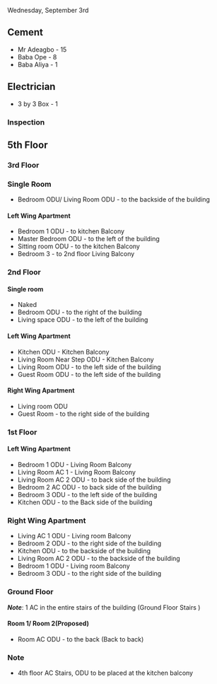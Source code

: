 Wednesday, September 3rd 
## Cement 
- Mr Adeagbo - 15
- Baba Ope - 8
- Baba Aliya - 1

## Electrician
- 3 by 3 Box - 1
### Inspection 
## 5th Floor 

### 3rd Floor

### Single Room 
- Bedroom ODU/ Living Room ODU - to the backside of the building 
#### Left Wing Apartment 
- Bedroom 1 ODU - to kitchen Balcony 
- Master Bedroom ODU - to the left of the building 
- Sitting room ODU - to the kitchen Balcony 
- Bedroom 3  - to 2nd floor Living Balcony 


### 2nd Floor 
#### Single room 
- Naked 
- Bedroom ODU - to the right of the building 
- Living space  ODU - to the left of the building 
#### Left Wing Apartment
- Kitchen ODU - Kitchen Balcony 
- Living Room Near Step ODU - Kitchen Balcony 
- Living Room ODU - to the left side of the building 
- Guest Room ODU - to the left side of the building 

#### Right Wing Apartment 
- Living room ODU 
- Guest Room - to the right side of the building 

### 1st Floor 
#### Left Wing Apartment 
- Bedroom 1 ODU - Living Room Balcony 
- Living Room AC 1 - Living Room Balcony 
- Living Room AC 2 ODU - to back side of the building 
- Bedroom 2 AC ODU - to back side of the building 
- Bedroom 3 ODU - to the left side of the building 
- Kitchen ODU - to the Back side of the building 
### Right Wing Apartment 
- Living AC 1 ODU - Living room Balcony 
- Bedroom 2 ODU - to the right side of the building 
- Kitchen ODU - to the backside of the building 
- Living Room AC 2 ODU - to the backside of the building 
- Bedroom 1 ODU - Living room Balcony 
- Bedroom 3 ODU - to the right side of the building 

### Ground Floor
 
 ***Note***: 1 AC in the entire stairs of the building (Ground Floor Stairs )
#### Room 1/ Room 2(Proposed)
- Room AC ODU -  to the back (Back to back)


### Note 
- 4th floor AC Stairs, ODU to be placed at the kitchen balcony 